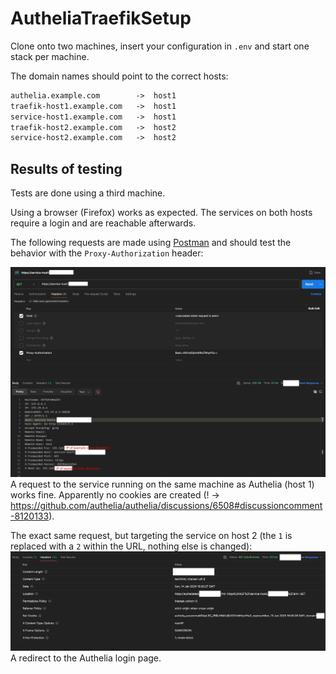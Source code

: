 # AutheliaTraefikSetup

Clone onto two machines, insert your configuration in `.env` and start one stack per machine.

The domain names should point to the correct hosts:

```txt
authelia.example.com        ->  host1
traefik-host1.example.com   ->  host1
service-host1.example.com   ->  host1
traefik-host2.example.com   ->  host2
service-host2.example.com   ->  host2
```

## Results of testing

Tests are done using a third machine.

Using a browser (Firefox) works as expected. The services on both hosts require a login and are reachable afterwards.

The following requests are made using [Postman](https://github.com/postmanlabs) and should test the behavior with the `Proxy-Authorization` header:

![botToServiceHost1](botToServiceHost1.jpg)
A request to the service running on the same machine as Authelia (host 1) works fine. Apparently no cookies are created (! → <https://github.com/authelia/authelia/discussions/6508#discussioncomment-8120133>).

The exact same request, but targeting the service on host 2 (the `1` is replaced with a `2` within the URL, nothing else is changed):
![botToServiceHost2](botToServiceHost2.jpg)
A redirect to the Authelia login page.
